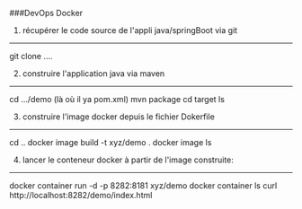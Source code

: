 ###DevOps Docker
1) récupérer le code source de l'appli java/springBoot via git
------------------------
git clone ….

2) construire l'application java via maven
----------------------------------
cd …/demo  (là où il ya pom.xml)
mvn package
cd target
ls

3) construire l'image docker depuis le fichier Dokerfile
-------------------------------------------------------
cd ..
docker image build -t xyz/demo .
docker image ls

4) lancer le conteneur docker à partir de l'image construite:
-------------------------------------------------------
docker container run -d -p 8282:8181 xyz/demo
docker container ls
curl http://localhost:8282/demo/index.html